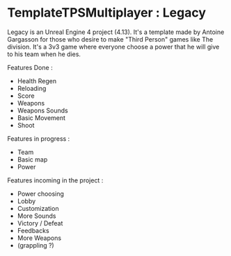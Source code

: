 # TemplateTPSMultiplayer : Legacy

Legacy is an Unreal Engine 4 project (4.13). It's a template made by Antoine Gargasson for those who desire to make "Third Person" games like The division. It's a 3v3 game where everyone choose a power that he will give to his team when he dies.

Features Done :

  - Health Regen
  - Reloading
  - Score
  - Weapons
  - Weapons Sounds
  - Basic Movement
  - Shoot

Features in progress :

  - Team
  - Basic map
  - Power

Features incoming in the project :

  - Power choosing
  - Lobby 
  - Customization
  - More Sounds
  - Victory / Defeat
  - Feedbacks
  - More Weapons
  - (grappling ?)